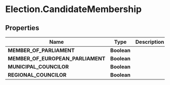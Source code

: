 # Election.CandidateMembership

## Properties

Name | Type | Description | Notes
------------ | ------------- | ------------- | -------------
**MEMBER_OF_PARLIAMENT** | **Boolean** |  | [optional] 
**MEMBER_OF_EUROPEAN_PARLIAMENT** | **Boolean** |  | [optional] 
**MUNICIPAL_COUNCILOR** | **Boolean** |  | [optional] 
**REGIONAL_COUNCILOR** | **Boolean** |  | [optional] 


